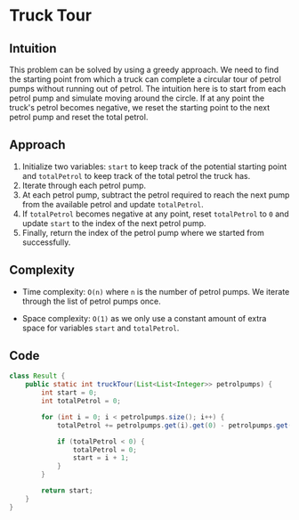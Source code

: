 # Truck Tour

## Intuition

This problem can be solved by using a greedy approach. We need to find the starting point from which a truck can complete a circular tour of petrol pumps without running out of petrol. The intuition here is to start from each petrol pump and simulate moving around the circle. If at any point the truck's petrol becomes negative, we reset the starting point to the next petrol pump and reset the total petrol.

## Approach

1. Initialize two variables: `start` to keep track of the potential starting point and `totalPetrol` to keep track of the total petrol the truck has.
2. Iterate through each petrol pump.
3. At each petrol pump, subtract the petrol required to reach the next pump from the available petrol and update `totalPetrol`.
4. If `totalPetrol` becomes negative at any point, reset `totalPetrol` to `0` and update `start` to the index of the next petrol pump.
5. Finally, return the index of the petrol pump where we started from successfully.

## Complexity

- Time complexity: `O(n)` where `n` is the number of petrol pumps. We iterate through the list of petrol pumps once.

- Space complexity: `O(1)` as we only use a constant amount of extra space for variables `start` and `totalPetrol`.

## Code

```java
class Result {
    public static int truckTour(List<List<Integer>> petrolpumps) {
        int start = 0;
        int totalPetrol = 0;

        for (int i = 0; i < petrolpumps.size(); i++) {
            totalPetrol += petrolpumps.get(i).get(0) - petrolpumps.get(i).get(1);

            if (totalPetrol < 0) {
                totalPetrol = 0;
                start = i + 1;
            }
        }

        return start;
    }
}
```
